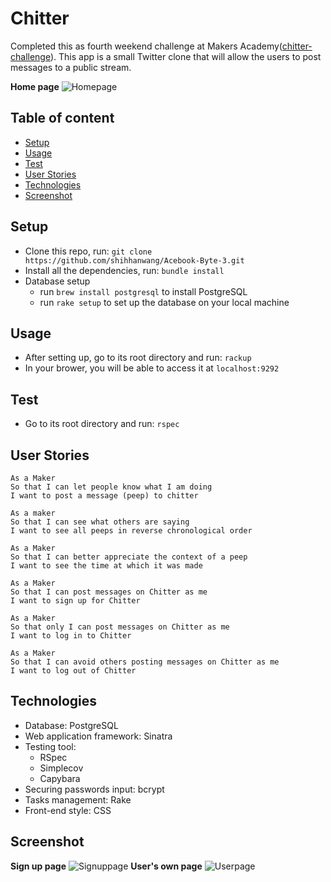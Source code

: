 Chitter
======================

Completed this as fourth weekend challenge at Makers Academy([chitter-challenge](https://github.com/makersacademy/chitter-challenge)).
This app is a small Twitter clone that will allow the users to post messages to a public stream.

**Home page**
![Homepage](https://user-images.githubusercontent.com/36331920/38783153-86dd6cfe-40f6-11e8-9cab-1448ad919248.png)

## Table of content

- [Setup](#setup)
- [Usage](#usage)
- [Test](#test)
- [User Stories](#user-stories)
- [Technologies](#technologies)
- [Screenshot](#screenshot)

## Setup

- Clone this repo, run:
`git clone https://github.com/shihhanwang/Acebook-Byte-3.git`
- Install all the dependencies, run: `bundle install`
- Database setup
  - run `brew install postgresql` to install PostgreSQL
  - run `rake setup` to set up the database on your local machine

## Usage

- After setting up, go to its root directory and run: `rackup`
- In your brower, you will be able to access it at `localhost:9292`

## Test

- Go to its root directory and run: `rspec`



## User Stories

```
As a Maker
So that I can let people know what I am doing  
I want to post a message (peep) to chitter
```
```
As a maker
So that I can see what others are saying  
I want to see all peeps in reverse chronological order
```
```
As a Maker
So that I can better appreciate the context of a peep
I want to see the time at which it was made
```
```
As a Maker
So that I can post messages on Chitter as me
I want to sign up for Chitter
```
```
As a Maker
So that only I can post messages on Chitter as me
I want to log in to Chitter
```
```
As a Maker
So that I can avoid others posting messages on Chitter as me
I want to log out of Chitter
```
## Technologies

- Database: PostgreSQL
- Web application framework: Sinatra
- Testing tool:
   - RSpec
   - Simplecov
   - Capybara
- Securing passwords input: bcrypt
- Tasks management: Rake
- Front-end style: CSS

## Screenshot
**Sign up page**
![Signuppage](https://user-images.githubusercontent.com/36331920/38783154-86f5fb34-40f6-11e8-9c8b-88b1ba4f6483.png)
**User's own page**
![Userpage](https://user-images.githubusercontent.com/36331920/38783156-8726bda0-40f6-11e8-9d93-707948314afb.png)
